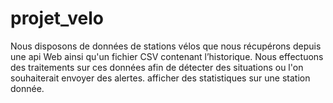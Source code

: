 # projet_velo
Nous disposons de données de stations vélos que nous récupérons depuis une api Web ainsi qu'un fichier CSV contenant l’historique.  Nous effectuons des traitements sur ces données afin de détecter des situations ou l'on souhaiterait envoyer des alertes. afficher des statistiques sur une station donnée.
